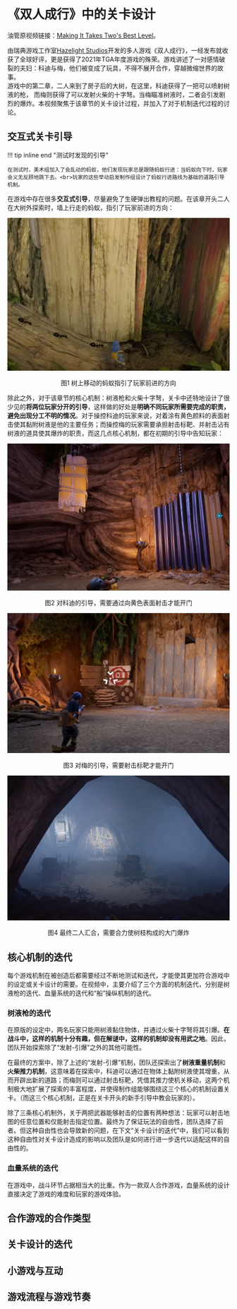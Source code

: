 # **《双人成行》中的关卡设计**

油管原视频链接：[Making It Takes Two's Best Level](https://www.youtube.com/watch?v=QbMF1nCiIkQ&t=11s)。<br>

由瑞典游戏工作室[Hazelight Studios](https://www.hazelight.se/)开发的多人游戏《双人成行》，一经发布就收获了全球好评，更是获得了2021年TGA年度游戏的殊荣。游戏讲述了一对感情破裂的夫妇：科迪与梅，他们被变成了玩具，不得不展开合作，穿越微缩世界的故事。<br>
游戏中的第二章，二人来到了房子后的大树，在这里，科迪获得了一把可以喷射树液的枪， 而梅则获得了可以发射火柴的十字弩。当梅瞄准树液时，二者会引发剧烈的爆炸。本视频聚焦于该章节的关卡设计过程，并加入了对于机制迭代过程的讨论。

## **交互式关卡引导**

!!! tip inline end "测试时发现的引导"

    在测试时，美术组加入了会乱动的蚂蚁，他们发现玩家总是跟随蚂蚁行进：当蚂蚁向下时，玩家会义无反顾地跳下去。<br>玩家的这些举动启发制作组设计了蚂蚁行进路线为基础的道路引导机制。

在游戏中存在很多**交互式引导**，尽量避免了生硬弹出教程的问题。在该章开头二人在大树外探索时，墙上行走的蚂蚁，指引了玩家前进的方向：

![树上的蚂蚁](https://raw.githubusercontent.com/hanzk6/Pictures/master/20250816201622904.png)

<center> 图1 树上移动的蚂蚁指引了玩家前进的方向 </center>

除此之外，对于该章节的核心机制：树液枪和火柴十字弩，关卡中还特地设计了很少见的**将两位玩家分开的引导**，这样做的好处是**明确不同玩家所需要完成的职责，避免出现分工不明的情况**。对于操控科迪的玩家来说，对着涂有黄色颜料的表面射击使其黏附树液是他的主要任务；而操控梅的玩家需要承担射击标靶、并射击沾有树液的道具使其爆炸的职责，而这几点核心机制，都在初期的引导中告知玩家：

![对科迪的引导](https://raw.githubusercontent.com/hanzk6/Pictures/master/20250816203449312.png)

<center> 图2 对科迪的引导，需要通过向黄色表面射击才能开门 </center>

![对梅的引导](https://raw.githubusercontent.com/hanzk6/Pictures/master/20250816203711298.png)

<center> 图3 对梅的引导，需要射击标靶才能开门 </center>

![汇合后的引导](https://raw.githubusercontent.com/hanzk6/Pictures/master/20250816203857393.png)

<center> 图4 最终二人汇合，需要合力使树枝构成的大门爆炸 </center>

## **核心机制的迭代**

每个游戏机制在被创造后都需要经过不断地测试和迭代，才能使其更加符合游戏中的设定或关卡设计的需要。在视频中，主要介绍了三个方面的机制迭代，分别是树液枪的迭代、血量系统的迭代和“船”操纵机制的迭代。

### **树液枪的迭代**

在原版的设定中，两名玩家只能用树液黏住物体，并通过火柴十字弩将其引爆。**在战斗中，这样的机制十分有趣，但在解谜中，这样的机制却没有用武之地**。因此，团队开始探索除了“发射-引爆”之外的其他可能性。<br>

在最终的方案中，除了上述的“发射-引爆”机制，团队还探索出了**树液重量机制**和**火柴推力机制**，这意味着在探索中，科迪可以通过在物体上黏附树液使其增重，从而开辟出新的道路；而梅则可以通过射击标靶，凭借其推力使机关移动，这两个机制极大地扩展了探索的丰富程度，并使得制作组能够围绕这三个核心的机制设置关卡。（而这三个核心机制，正是在关卡开头的新手引导中教会玩家的）。<br>

除了三条核心机制外，关于两把武器能够射击的位置有两种想法：玩家可以射击地图的任意位置和仅能射击指定位置。最终为了保证玩法的自由性，团队选择了前者。但这种自由性也会导致新的问题，在下文“关卡设计的迭代”中，我们可以看到这种自由性对关卡设计造成的影响以及团队是如何进行进一步迭代以适配这样的自由性的。

### **血量系统的迭代**

在游戏中，战斗环节占据相当大的比重。作为一款双人合作游戏，血量系统的设计直接决定了游戏的难度和玩家的游戏体验。

## **合作游戏的合作类型**

## **关卡设计的迭代**

## **小游戏与互动**

## **游戏流程与游戏节奏**